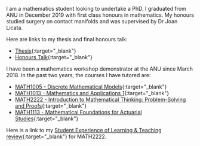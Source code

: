 I am a mathematics student looking to undertake a PhD. I graduated from ANU in December 2019 with first class honours in mathematics. My honours studied surgery on contact manifolds and was supervised by Dr Joan Licata. 

Here are links to my thesis and final honours talk:

*   [Thesis](./thesis.pdf){:target="_blank"}
*   [Honours Talk](https://www.youtube.com/watch?v=P3Q9aNFrX8Q){:target="_blank"}

I have been a mathematics workshop demonstrator at the ANU since March 2018. In the past two years, the courses I have tutored are:

*   [MATH1005 - Discrete Mathematical Models](https://programsandcourses.anu.edu.au/course/MATH1005){:target="_blank"}
*   [MATH1013 - Mathematics and Applications 1](https://programsandcourses.anu.edu.au/course/MATH1013){:target="_blank"}
*   [MATH2222 - Introduction to Mathematical Thinking: Problem-Solving and Proofs](https://programsandcourses.anu.edu.au/course/MATH2222){:target="_blank"}
*   [MATH1113 - Mathematical Foundations for Actuarial Studies](https://programsandcourses.anu.edu.au/course/MATH1113){:target="_blank"}

Here is a link to my [Student Experience of Learning & Teaching review](./MATH2222_SELT.pdf){:target="_blank"} for MATH2222.

